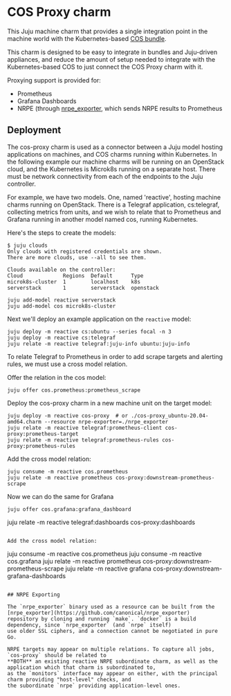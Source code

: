 # COS Proxy charm

This Juju machine charm that provides a single integration point in the machine world with the Kubernetes-based [COS bundle](https://charmhub.io/cos-light).

This charm is designed to be easy to integrate in bundles and Juju-driven appliances, and reduce the amount of setup needed to integrate with the Kubernetes-based COS to just connect the COS Proxy charm with it.

Proxying support is provided for:

* Prometheus
* Grafana Dashboards
* NRPE (through [nrpe_exporter](https://github.com/canonical/nrpe_exporter), which sends NRPE results to Prometheus

## Deployment

The cos-proxy charm is used as a connector between a Juju model hosting
applications on machines, and COS charms running within Kubernetes.
In the following example our machine charms will be running on an OpenStack
cloud, and the Kubernetes is Microk8s running on a separate host.  There must be
network connectivity from each of the endpoints to the Juju controller.

For example, we have two models.  One, named 'reactive', hosting machine charms
running on OpenStack.  There is a Telegraf application, cs:telegraf, collecting
metrics from units, and we wish to relate that to Prometheus and Grafana running
in another model named cos, running Kubernetes.

Here's the steps to create the models:

```
$ juju clouds
Only clouds with registered credentials are shown.
There are more clouds, use --all to see them.

Clouds available on the controller:
Cloud             Regions  Default      Type
microk8s-cluster  1        localhost    k8s
serverstack       1        serverstack  openstack

juju add-model reactive serverstack
juju add-model cos microk8s-cluster
```

Next we'll deploy an example application on the `reactive` model:

```
juju deploy -m reactive cs:ubuntu --series focal -n 3
juju deploy -m reactive cs:telegraf
juju relate -m reactive telegraf:juju-info ubuntu:juju-info
```

To relate Telegraf to Prometheus in order to add scrape targets and alerting
rules, we must use a cross model relation.

Offer the relation in the cos model:

```
juju offer cos.prometheus:prometheus_scrape
```

Deploy the cos-proxy charm in a new machine unit on the target model:

```
juju deploy -m reactive cos-proxy  # or ./cos-proxy_ubuntu-20.04-amd64.charm --resource nrpe-exporter=./nrpe_exporter
juju relate -m reactive telegraf:prometheus-client cos-proxy:prometheus-target
juju relate -m reactive telegraf:prometheus-rules cos-proxy:prometheus-rules
```

Add the cross model relation:

```
juju consume -m reactive cos.prometheus
juju relate -m reactive prometheus cos-proxy:downstream-prometheus-scrape
```

Now we can do the same for Grafana

```
juju offer cos.grafana:grafana_dashboard
```

juju relate -m reactive telegraf:dashboards cos-proxy:dashboards
```

Add the cross model relation:

```
juju consume -m reactive cos.prometheus
juju consume -m reactive cos.grafana
juju relate -m reactive prometheus cos-proxy:downstream-prometheus-scrape
juju relate -m reactive grafana cos-proxy:downstream-grafana-dashboards
```

## NRPE Exporting

The `nrpe_exporter` binary used as a resource can be built from the [nrpe_exporter](https://github.com/canonical/nrpe_exporter)
repository by cloning and running `make`. `docker` is a build dependency, since `nrpe_exporter` (and `nrpe` itself)
use older SSL ciphers, and a connection cannot be negotiated in pure Go.

NRPE targets may appear on multiple relations. To capture all jobs, `cos-proxy` should be related to
**BOTH** an existing reactive NRPE subordinate charm, as well as the application which that charm is subordinated to,
as the `monitors` interface may appear on either, with the principal charm providing "host-level" checks, and
the subordinate `nrpe` providing application-level ones.
